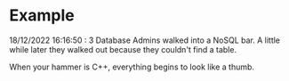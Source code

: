 # Example

<!-- replace-with-date starts -->
18/12/2022 16:16:50 : 3 Database Admins walked into a NoSQL bar. A little while later they walked out because they couldn't find a table.
<!-- replace-with-date ends -->

<!-- replace-with-joke starts -->
When your hammer is C++, everything begins to look like a thumb.
<!-- replace-with-joke ends -->